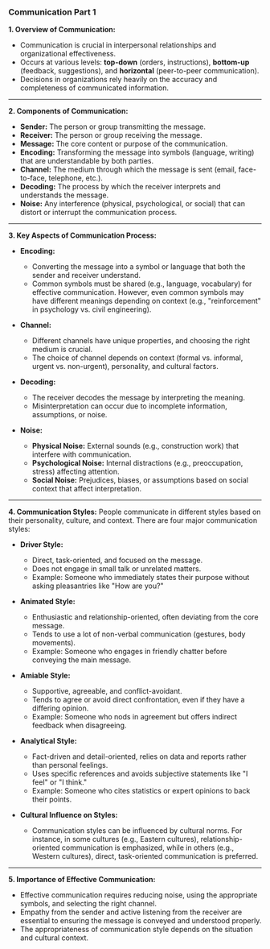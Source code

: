 ### **Communication Part 1**

**1. Overview of Communication:**

- Communication is crucial in interpersonal relationships and organizational effectiveness.
- Occurs at various levels: **top-down** (orders, instructions), **bottom-up** (feedback, suggestions), and **horizontal** (peer-to-peer communication).
- Decisions in organizations rely heavily on the accuracy and completeness of communicated information.

---

**2. Components of Communication:**

- **Sender:** The person or group transmitting the message.
- **Receiver:** The person or group receiving the message.
- **Message:** The core content or purpose of the communication.
- **Encoding:** Transforming the message into symbols (language, writing) that are understandable by both parties.
- **Channel:** The medium through which the message is sent (email, face-to-face, telephone, etc.).
- **Decoding:** The process by which the receiver interprets and understands the message.
- **Noise:** Any interference (physical, psychological, or social) that can distort or interrupt the communication process.

---

**3. Key Aspects of Communication Process:**

- **Encoding:**

  - Converting the message into a symbol or language that both the sender and receiver understand.
  - Common symbols must be shared (e.g., language, vocabulary) for effective communication. However, even common symbols may have different meanings depending on context (e.g., "reinforcement" in psychology vs. civil engineering).
- **Channel:**

  - Different channels have unique properties, and choosing the right medium is crucial.
  - The choice of channel depends on context (formal vs. informal, urgent vs. non-urgent), personality, and cultural factors.
- **Decoding:**

  - The receiver decodes the message by interpreting the meaning.
  - Misinterpretation can occur due to incomplete information, assumptions, or noise.
- **Noise:**

  - **Physical Noise:** External sounds (e.g., construction work) that interfere with communication.
  - **Psychological Noise:** Internal distractions (e.g., preoccupation, stress) affecting attention.
  - **Social Noise:** Prejudices, biases, or assumptions based on social context that affect interpretation.

---

**4. Communication Styles:**
   People communicate in different styles based on their personality, culture, and context. There are four major communication styles:

- **Driver Style:**

  - Direct, task-oriented, and focused on the message.
  - Does not engage in small talk or unrelated matters.
  - Example: Someone who immediately states their purpose without asking pleasantries like "How are you?"
- **Animated Style:**

  - Enthusiastic and relationship-oriented, often deviating from the core message.
  - Tends to use a lot of non-verbal communication (gestures, body movements).
  - Example: Someone who engages in friendly chatter before conveying the main message.
- **Amiable Style:**

  - Supportive, agreeable, and conflict-avoidant.
  - Tends to agree or avoid direct confrontation, even if they have a differing opinion.
  - Example: Someone who nods in agreement but offers indirect feedback when disagreeing.
- **Analytical Style:**

  - Fact-driven and detail-oriented, relies on data and reports rather than personal feelings.
  - Uses specific references and avoids subjective statements like "I feel" or "I think."
  - Example: Someone who cites statistics or expert opinions to back their points.
- **Cultural Influence on Styles:**

  - Communication styles can be influenced by cultural norms. For instance, in some cultures (e.g., Eastern cultures), relationship-oriented communication is emphasized, while in others (e.g., Western cultures), direct, task-oriented communication is preferred.

---

**5. Importance of Effective Communication:**

- Effective communication requires reducing noise, using the appropriate symbols, and selecting the right channel.
- Empathy from the sender and active listening from the receiver are essential to ensuring the message is conveyed and understood properly.
- The appropriateness of communication style depends on the situation and cultural context.
